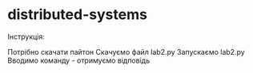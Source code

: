 # distributed-systems
Інструкція:

Потрібно скачати пайтон
Скачуємо файл lab2.py
Запускаємо lab2.py
Вводимо команду - отримуємо відповідь
